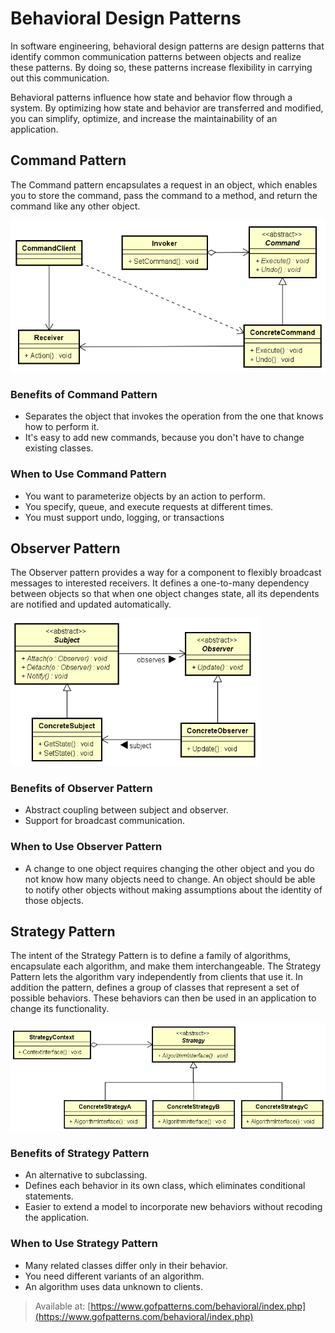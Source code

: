 # Behavioral Design Patterns

In software engineering, behavioral design patterns are design patterns that
identify common communication patterns between objects and realize these
patterns. By doing so, these patterns increase flexibility in carrying out
this communication.

Behavioral patterns influence how state and behavior flow through a system.
By optimizing how state and behavior are transferred and modified, you can
simplify, optimize, and increase the maintainability of an application.

## Command Pattern

The Command pattern encapsulates a request in an object, which enables you to
store the command, pass the command to a method, and return the command like any
other object.

<img src="command.png" width=600>

### Benefits of Command Pattern

* Separates the object that invokes the operation from the one that knows how to
perform it.
* It's easy to add new commands, because you don't have to change existing
classes.

### When to Use Command Pattern

* You want to parameterize objects by an action to perform.
* You specify, queue, and execute requests at different times.
* You must support undo, logging, or transactions

## Observer Pattern

The Observer pattern provides a way for a component to flexibly broadcast
messages to interested receivers. It defines a one-to-many dependency between
objects so that when one object changes state, all its dependents are notified
and updated automatically.

<img src="observer.png" width=400>

### Benefits of Observer Pattern

* Abstract coupling between subject and observer.
* Support for broadcast communication.

### When to Use Observer Pattern

* A change to one object requires changing the other object and you do not know
how many objects need to change. An object should be able to notify other
objects without making assumptions about the identity of those objects.

## Strategy Pattern

The intent of the Strategy Pattern is to define a family of algorithms,
encapsulate each algorithm, and make them interchangeable. The Strategy Pattern
lets the algorithm vary independently from clients that use it. In addition the
pattern, defines a group of classes that represent a set of possible behaviors.
These behaviors can then be used in an application to change its functionality.

<img src="strategy.png" width=600>

### Benefits of Strategy Pattern

* An alternative to subclassing.
* Defines each behavior in its own class, which eliminates conditional
statements.
* Easier to extend a model to incorporate new behaviors without recoding the
application.

### When to Use Strategy Pattern

* Many related classes differ only in their behavior.
* You need different variants of an algorithm.
* An algorithm uses data unknown to clients.

> Available at:
[https://www.gofpatterns.com/behavioral/index.php](https://www.gofpatterns.com/behavioral/index.php)
